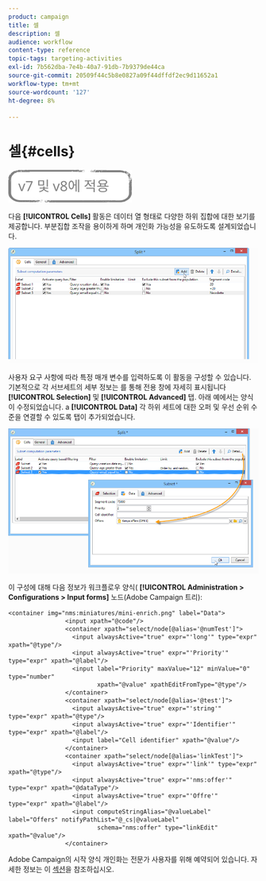```yaml
---
product: campaign
title: 셀
description: 셀
audience: workflow
content-type: reference
topic-tags: targeting-activities
exl-id: 7b562dba-7e4b-40a7-91db-7b9379de44ca
source-git-commit: 20509f44c5b8e0827a09f44dffdf2ec9d11652a1
workflow-type: tm+mt
source-wordcount: '127'
ht-degree: 8%

---
```


# 셀{#cells}

![](../../assets/common.svg)

다음 **[!UICONTROL Cells]** 활동은 데이터 열 형태로 다양한 하위 집합에 대한 보기를 제공합니다. 부분집합 조작을 용이하게 하며 개인화 가능성을 유도하도록 설계되었습니다.

![](assets/wf_split_cells.png)

사용자 요구 사항에 따라 특정 매개 변수를 입력하도록 이 활동을 구성할 수 있습니다. 기본적으로 각 서브세트의 세부 정보는 를 통해 전용 창에 자세히 표시됩니다 **[!UICONTROL Selection]** 및 **[!UICONTROL Advanced]** 탭. 아래 예에서는 양식이 수정되었습니다. a **[!UICONTROL Data]** 각 하위 세트에 대한 오퍼 및 우선 순위 수준을 연결할 수 있도록 탭이 추가되었습니다.

![](assets/wf_split_cells_with_customization.png)

이 구성에 대해 다음 정보가 워크플로우 양식( **[!UICONTROL Administration > Configurations > Input forms]** 노드(Adobe Campaign 트리):

```
<container img="nms:miniatures/mini-enrich.png" label="Data">
                <input xpath="@code"/>
                <container xpath="select/node[@alias='@numTest']">
                  <input alwaysActive="true" expr="'long'" type="expr" xpath="@type"/>
                  <input alwaysActive="true" expr="'Priority'" type="expr" xpath="@label"/>
                  <input label="Priority" maxValue="12" minValue="0" type="number"
                         xpath="@value" xpathEditFromType="@type"/>
                </container>
                <container xpath="select/node[@alias='@test']">
                  <input alwaysActive="true" expr="'string'" type="expr" xpath="@type"/>
                  <input alwaysActive="true" expr="'Identifier'" type="expr" xpath="@label"/>
                  <input label="Cell identifier" xpath="@value"/>
                </container>
                <container xpath="select/node[@alias='linkTest']">
                  <input alwaysActive="true" expr="'link'" type="expr" xpath="@type"/>
                  <input alwaysActive="true" expr="'nms:offer'" type="expr" xpath="@dataType"/>
                  <input alwaysActive="true" expr="'Offre'" type="expr" xpath="@label"/>
                  <input computeStringAlias="@valueLabel" label="Offers" notifyPathList="@_cs|@valueLabel"
                         schema="nms:offer" type="linkEdit" xpath="@value"/>
                </container>
```

Adobe Campaign의 시작 양식 개인화는 전문가 사용자를 위해 예약되어 있습니다. 자세한 정보는 이 [섹션](../../configuration/using/identifying-a-form.md)을 참조하십시오.
